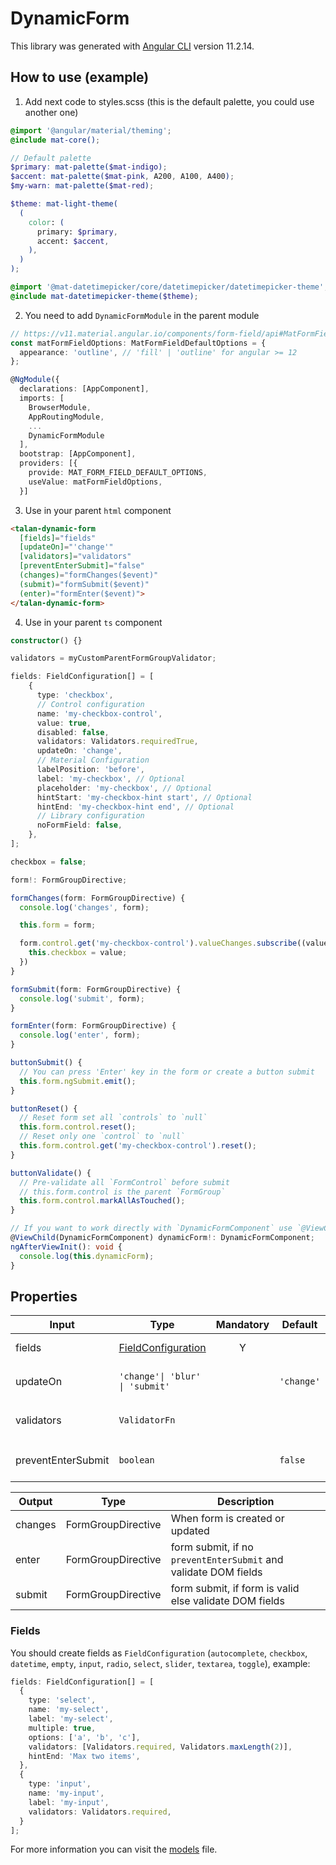 # DynamicForm

This library was generated with [Angular CLI](https://github.com/angular/angular-cli) version 11.2.14.

## How to use (example)

1. Add next code to styles.scss (this is the default palette, you could use another one)

```scss
@import '@angular/material/theming';
@include mat-core();

// Default palette
$primary: mat-palette($mat-indigo);
$accent: mat-palette($mat-pink, A200, A100, A400);
$my-warn: mat-palette($mat-red);

$theme: mat-light-theme(
  (
    color: (
      primary: $primary,
      accent: $accent,
    ),
  )
);

@import '@mat-datetimepicker/core/datetimepicker/datetimepicker-theme';
@include mat-datetimepicker-theme($theme);
```

2. You need to add `DynamicFormModule` in the parent module

```ts
// https://v11.material.angular.io/components/form-field/api#MatFormFieldDefaultOptions
const matFormFieldOptions: MatFormFieldDefaultOptions = {
  appearance: 'outline', // 'fill' | 'outline' for angular >= 12
};

@NgModule({
  declarations: [AppComponent],
  imports: [
    BrowserModule,
    AppRoutingModule,
    ...
    DynamicFormModule
  ],
  bootstrap: [AppComponent],
  providers: [{
    provide: MAT_FORM_FIELD_DEFAULT_OPTIONS,
    useValue: matFormFieldOptions,
  }]
```

3. Use in your parent `html` component

```html
<talan-dynamic-form
  [fields]="fields"
  [updateOn]="'change'"
  [validators]="validators"
  [preventEnterSubmit]="false"
  (changes)="formChanges($event)"
  (submit)="formSubmit($event)"
  (enter)="formEnter($event)">
</talan-dynamic-form>
```

4. Use in your parent `ts` component

```ts
constructor() {}

validators = myCustomParentFormGroupValidator;

fields: FieldConfiguration[] = [
    {
      type: 'checkbox',
      // Control configuration
      name: 'my-checkbox-control',
      value: true,
      disabled: false,
      validators: Validators.requiredTrue,
      updateOn: 'change',
      // Material Configuration
      labelPosition: 'before',
      label: 'my-checkbox', // Optional
      placeholder: 'my-checkbox', // Optional
      hintStart: 'my-checkbox-hint start', // Optional
      hintEnd: 'my-checkbox-hint end', // Optional
      // Library configuration
      noFormField: false,
    },
];

checkbox = false;

form!: FormGroupDirective;

formChanges(form: FormGroupDirective) {
  console.log('changes', form);

  this.form = form;

  form.control.get('my-checkbox-control').valueChanges.subscribe((value) => {
    this.checkbox = value;
  })
}

formSubmit(form: FormGroupDirective) {
  console.log('submit', form);
}

formEnter(form: FormGroupDirective) {
  console.log('enter', form);
}

buttonSubmit() {
  // You can press 'Enter' key in the form or create a button submit
  this.form.ngSubmit.emit();
}

buttonReset() {
  // Reset form set all `controls` to `null`
  this.form.control.reset();
  // Reset only one `control` to `null`
  this.form.control.get('my-checkbox-control').reset();
}

buttonValidate() {
  // Pre-validate all `FormControl` before submit
  // this.form.control is the parent `FormGroup`
  this.form.control.markAllAsTouched();
}

// If you want to work directly with `DynamicFormComponent` use `@ViewChild` and `ngAfterViewInit`
@ViewChild(DynamicFormComponent) dynamicForm!: DynamicFormComponent;
ngAfterViewInit(): void {
  console.log(this.dynamicForm);
}
```

## Properties

| Input              | Type                                                              | Mandatory | Default    | Description                     |
| ------------------ | ----------------------------------------------------------------- | :-------: | ---------- | ------------------------------- |
| fields             | [FieldConfiguration](../dynamic-form/src/lib/models/models.ts#10) |     Y     |            | Fields configuration            |
| updateOn           | `'change'\| 'blur' \| 'submit'`                                   |           | `'change'` | Parent `FormGroup` updateOn     |
| validators         | `ValidatorFn`                                                     |           |            | Parent `FormGroup` validators   |
| preventEnterSubmit | `boolean`                                                         |           | `false`    | Prevent submit with `Enter` key |

| Output  | Type               | Description                                                     |
| ------- | ------------------ | --------------------------------------------------------------- |
| changes | FormGroupDirective | When form is created or updated                                 |
| enter   | FormGroupDirective | form submit, if no `preventEnterSubmit` and validate DOM fields |
| submit  | FormGroupDirective | form submit, if form is valid else validate DOM fields          |

### Fields

You should create fields as `FieldConfiguration` (`autocomplete`, `checkbox`, `datetime`, `empty`, `input`, `radio`, `select`, `slider`, `textarea`, `toggle`), example:

```ts
fields: FieldConfiguration[] = [
  {
    type: 'select',
    name: 'my-select',
    label: 'my-select',
    multiple: true,
    options: ['a', 'b', 'c'],
    validators: [Validators.required, Validators.maxLength(2)],
    hintEnd: 'Max two items',
  },
  {
    type: 'input',
    name: 'my-input',
    label: 'my-input',
    validators: Validators.required,
  }
];
```

For more information you can visit the [models](../dynamic-form/src/lib/models/models.ts) file.
